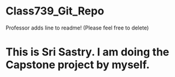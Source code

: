 # Class739_Git_Repo
Professor adds line to readme! (Please feel free to delete)
# This is Sri Sastry.  I am doing the Capstone project by myself. 
